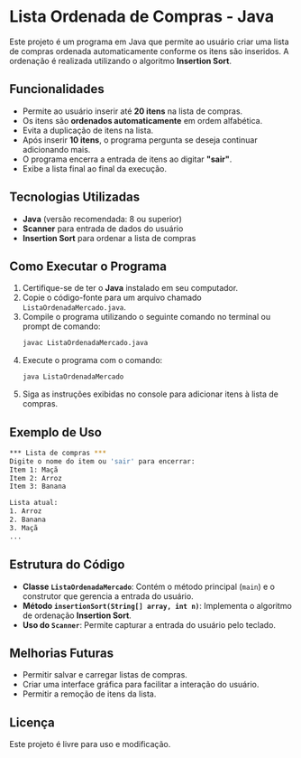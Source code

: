 # Lista Ordenada de Compras - Java

Este projeto é um programa em Java que permite ao usuário criar uma lista de compras ordenada automaticamente conforme os itens são inseridos. A ordenação é realizada utilizando o algoritmo **Insertion Sort**.

## Funcionalidades
- Permite ao usuário inserir até **20 itens** na lista de compras.
- Os itens são **ordenados automaticamente** em ordem alfabética.
- Evita a duplicação de itens na lista.
- Após inserir **10 itens**, o programa pergunta se deseja continuar adicionando mais.
- O programa encerra a entrada de itens ao digitar **"sair"**.
- Exibe a lista final ao final da execução.

## Tecnologias Utilizadas
- **Java** (versão recomendada: 8 ou superior)
- **Scanner** para entrada de dados do usuário
- **Insertion Sort** para ordenar a lista de compras

## Como Executar o Programa

1. Certifique-se de ter o **Java** instalado em seu computador.
2. Copie o código-fonte para um arquivo chamado `ListaOrdenadaMercado.java`.
3. Compile o programa utilizando o seguinte comando no terminal ou prompt de comando:
   ```sh
   javac ListaOrdenadaMercado.java
   ```
4. Execute o programa com o comando:
   ```sh
   java ListaOrdenadaMercado
   ```
5. Siga as instruções exibidas no console para adicionar itens à lista de compras.

## Exemplo de Uso
```sh
*** Lista de compras ***
Digite o nome do item ou 'sair' para encerrar:
Item 1: Maçã
Item 2: Arroz
Item 3: Banana

Lista atual:
1. Arroz
2. Banana
3. Maçã
...
```

## Estrutura do Código
- **Classe `ListaOrdenadaMercado`**: Contém o método principal (`main`) e o construtor que gerencia a entrada do usuário.
- **Método `insertionSort(String[] array, int n)`**: Implementa o algoritmo de ordenação **Insertion Sort**.
- **Uso do `Scanner`**: Permite capturar a entrada do usuário pelo teclado.

## Melhorias Futuras
- Permitir salvar e carregar listas de compras.
- Criar uma interface gráfica para facilitar a interação do usuário.
- Permitir a remoção de itens da lista.

## Licença
Este projeto é livre para uso e modificação.

